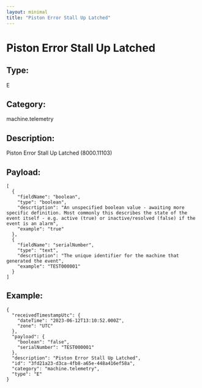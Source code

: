 ```yaml
---
layout: minimal
title: "Piston Error Stall Up Latched"
---
```


# Piston Error Stall Up Latched

## Type:

E

## Category:

machine.telemetry

## Description: 

Piston Error Stall Up Latched (8000.11103)

## Payload:

```
[
  {
    "fieldName": "boolean",
    "type": "boolean",
    "descrtiption": "An unspecified boolean value - awaiting more specific definition. Most commonly this describes the state of the event itself - e.g. active (true) or inactive/resolved (false) if the event is an alarm",
    "example": "true"
  },
  {
    "fieldName": "serialNumber",
    "type": "text",
    "descrtiption": "The unique identifier for the machine that generated the event",
    "example": "TEST000001"
  }
]
```

## Example:

```
{
  "receivedTimestampUtc": {
    "dateTime": "2023-06-12T13:10:52.000Z",
    "zone": "UTC"
  },
  "payload": {
    "boolean": "false",
    "serialNumber": "TEST000001"
  },
  "description": "Piston Error Stall Up Latched",
  "id": "3fd21a23-d3ca-4fb8-a65e-448a416ef58a",
  "category": "machine.telemetry",
  "type": "E"
}
```
